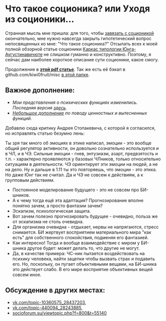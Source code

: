 # Что такое соционика? или Уходя из соционики...

Странная мысль мне пришла: для того, чтобы [завязать с соционикой](http://kiwi0fruit.tumblr.com/post/53178440706) окончательно, мне нужно навсегда закрыть гипотетический вопрос непосвященных ко мне: "Что такое соционика?" Отсылать всех к моей полной обзорной статье соционики [Каркас типологии Юнга-Аугустинавичюте](http://kiwi0fruit.tumblr.com/post/36128399399) не слишком гуманно и конструктивно. Поэтому, я сейчас дам наиболее короткое описание сути соционики, какое смогу.

Продолжение в **[этой pdf статье](http://kiwi0fruit.tumblr.com/socionics_short.pdf)**. Так же есть её бэкап в github.com/kiwi0fruit/misc [в этой папке](https://github.com/kiwi0fruit/misc/blob/master/socionics-rus).

## Важное дополнение:

* _Мои представления о психических функциях изменились. Последняя версия [здесь](http://kiwi0fruit.tumblr.com/post/53774683435)._
* _[Небольшое дополнение](http://kiwi0fruit.tumblr.com/post/101332420320) по поводу ценностных и вытесненных функций._

Добавлю сюда критику Андрея Стопакевича, с которой я согласился, но исправлять статью безумно лень:

Ты зря так много об эмоциях в этике написал, эмоции - это вообще общий регулятор активности, он довольно сознательно используется и в ЧЛ, и в ЧЭ. Сильные эмоции - гнев, энтузиазм, азарт, предвзятость и т.п. - характерно проявляются у базовых ЧЛников, только относительно ситуациям в деятельности. ЧЭ ориентирует эти эмоции на людей, а не на дело. Ну и дальше в 1.11 ты это повторяешь, что эмоции - это этика. Но даже Юнг так не считал. Да и ЧЭ не совсем к действиям, а к групповым действиям.

- Постоянное моделирование будущего - это не совсем про БИ-шников.
- А к чему тогда ещё эта адаптация? Прогнозирование вполне понятно зачем, а просто фантазии зачем?
- Эскапизм, психологическая защита.
- Вот зачем полезно прогнозировать будущее - очевидно, польза же от эскапизма не столь очевидна.
- Для организма очевидна - отдыхает, нервы не напрягаются, стресс снимается. БИ жертвует восприятием материального мира "как есть" для собственного спокойствия, подменяя его фантазией.
- Как интересно! Тогда и вообще взаимодействие с миром у БИ-шника другое будет: может делать то, что другие не могут.
- Да, в качестве примера: ЧС-ник пытается воздействовать на психику человека, найти зацепки чтобы вызвать страх и подавить его. Но, поскольку, он пугает объективными вещами, на БИ-шника это действует слабо. В его мире восприятие объективных вещей совсем иное.

## Обсуждение в других местах:

* [vk.com/topic-10360575_28437203](http://vk.com/topic-10360575_28437203),
* [vk.com/topic-440094_28243885](http://vk.com/topic-440094_28243885),
* [socioforum.su/viewtopic.php?f=800&t=55140](http://socioforum.su/viewtopic.php?f=800&t=55140)

